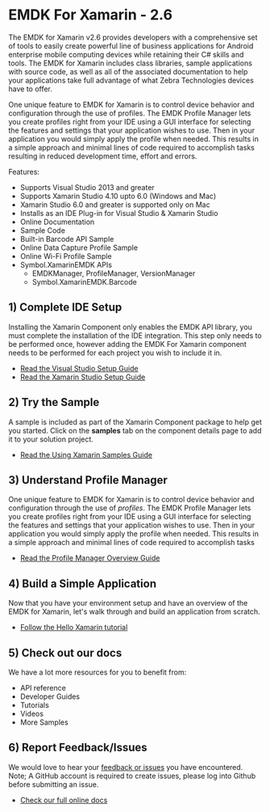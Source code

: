 
# EMDK For Xamarin - 2.6
The EMDK for Xamarin v2.6 provides developers with a comprehensive set of tools to easily create powerful line of business applications for Android enterprise mobile computing devices while retaining their C# skills and tools. The EMDK for Xamarin includes class libraries, sample applications with source code, as well as all of the associated documentation to help your applications take full advantage of what Zebra Technologies devices have to offer.

One unique feature to EMDK for Xamarin is to control device behavior and configuration through the use of profiles. The EMDK Profile Manager lets you create profiles right from your IDE using a GUI interface for selecting the features and settings that your application wishes to use. Then in your application you would simply apply the profile when needed. This results in a simple approach and minimal lines of code required to accomplish tasks resulting in reduced development time, effort and errors.

Features:

* Supports Visual Studio 2013 and greater
* Supports Xamarin Studio 4.10 upto 6.0 (Windows and Mac)
* Xamarin Studio 6.0 and greater is supported only on Mac
* Installs as an IDE Plug-in for Visual Studio & Xamarin Studio
* Online Documentation
* Sample Code
* Built-in Barcode API Sample
* Online Data Capture Profile Sample
* Online Wi-Fi Profile Sample
* Symbol.XamarinEMDK APIs
	* EMDKManager, ProfileManager, VersionManager
	* Symbol.XamarinEMDK.Barcode

## 1) Complete IDE Setup
Installing the Xamarin Component only enables the EMDK API library, you must complete the installation of the IDE integration. This step only needs to be performed once, however adding the EMDK For Xamarin component needs to be performed for each project you wish to include it in.

- [Read the Visual Studio Setup Guide](http://emdk.github.io/xamarin-docs/2.6/#guide-vs-setup)
- [Read the Xamarin Studio Setup Guide](http://emdk.github.io/xamarin-docs/2.6/#guide-xs-setup)

## 2) Try the Sample
A sample is included as part of the Xamarin Component package to help get you started. Click on the **samples** tab on the component details page to add it to your solution project.

- [Read the Using Xamarin Samples Guide](http://emdk.github.io/xamarin-docs/2.6/#guide-sample-about)

## 3) Understand Profile Manager
One unique feature to EMDK for Xamarin is to control device behavior and configuration through the use of *profiles*. The EMDK Profile Manager lets you create profiles right from your IDE using a GUI interface for selecting the features and settings that your application wishes to use. Then in your application you would simply apply the profile when needed. This results in a simple approach and minimal lines of code required to accomplish tasks

- [Read the Profile Manager Overview Guide](http://emdk.github.io/xamarin-docs/2.6/#guide-profiles-about)

## 4) Build a Simple Application
Now that you have your environment setup and have an overview of the EMDK for Xamarin, let's walk through and build an application from scratch.

- [Follow the Hello Xamarin tutorial](http://emdk.github.io/xamarin-docs/2.6/#guide-tutorial-helloxamarin)

## 5) Check out our docs
We have a lot more resources for you to benefit from:

- API reference
- Developer Guides
- Tutorials
- Videos
- More Samples

## 6) Report Feedback/Issues
We would love to hear your [feedback or issues](https://github.com/emdk/xamarin-docs/issues/new?title=EMDK%20For%20Xamarin) you have encountered. Note; A GitHub account is required to create issues, please log into Github before submitting an issue.


- [Check our full online docs](http://emdk.github.io/xamarin-docs/2.6/)
